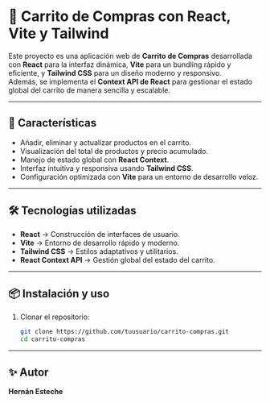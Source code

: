 # 🛒 Carrito de Compras con React, Vite y Tailwind

Este proyecto es una aplicación web de **Carrito de Compras** desarrollada con **React** para la interfaz dinámica, **Vite** para un bundling rápido y eficiente, y **Tailwind CSS** para un diseño moderno y responsivo.  
Además, se implementa el **Context API de React** para gestionar el estado global del carrito de manera sencilla y escalable.

---

## 🚀 Características

- Añadir, eliminar y actualizar productos en el carrito.
- Visualización del total de productos y precio acumulado.
- Manejo de estado global con **React Context**.
- Interfaz intuitiva y responsiva usando **Tailwind CSS**.
- Configuración optimizada con **Vite** para un entorno de desarrollo veloz.

---

## 🛠️ Tecnologías utilizadas

- **React** → Construcción de interfaces de usuario.
- **Vite** → Entorno de desarrollo rápido y moderno.
- **Tailwind CSS** → Estilos adaptativos y utilitarios.
- **React Context API** → Gestión global del estado del carrito.

---

## 📦 Instalación y uso

1. Clonar el repositorio:
   ```bash
   git clone https://github.com/tuusuario/carrito-compras.git
   cd carrito-compras
   ```

---

## ✨ Autor

**Hernán Esteche**
